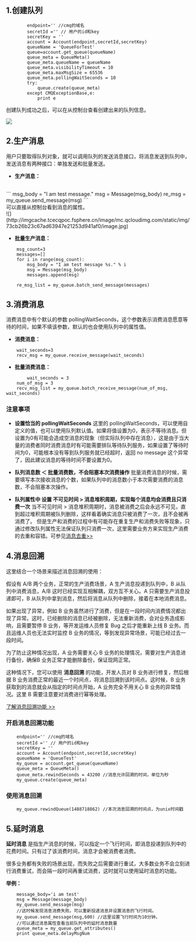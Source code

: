 
## 1.创建队列

```
		endpoint='' //cmq的域名
		secretId ='' // 用户的id和key
		secretKey = ''
        account = Account(endpoint,secretId,secretKey)
        queueName = 'QueueForTest'
        queue=account.get_queue(queueName)
        queue_meta = QueueMeta()
        queue_meta.queueName = queueName
        queue_meta.visibilityTimeout = 10 
        queue_meta.maxMsgSize = 65536
        queue_meta.pollingWaitSeconds = 10
        try:
            queue.create(queue_meta)
        except CMQExceptionBase,e:
            print e
```

创建队列成功之后，可以在从控制台查看创建出来的队列信息。

![](http://imgcache.tcecqpoc.fsphere.cn/image/mc.qcloudimg.com/static/img/25c1dcccefc7c05e0574af5e22e720c7/image.jpg)


## 2.生产消息
用户只要取得队列对象，就可以调用队列的发送消息接口，将消息发送到队列中，发送消息有两种接口：单独发送和批量发送。

- **生产消息：**
<br>
```
		msg_body = "I am test message."
    msg = Message(msg_body)
    re_msg = my_queue.send_message(msg)
```
<br>可以直接从控制台看到消息的属性。
<br>![](http://imgcache.tcecqpoc.fsphere.cn/image/mc.qcloudimg.com/static/img/73cb26b23c67ad63947e21253d941af0/image.jpg)


- **批量生产消息：**

```
    msg_count=3
    messages=[]
    for i in range(msg_count):
        msg_body = "I am test message %s." % i
        msg = Message(msg_body)
        messages.append(msg)

    re_msg_list = my_queue.batch_send_message(messages)	
```

## 3.消费消息

消费消息中有个默认的参数 pollingWaitSeconds，这个参数表示消费消息愿意等待的时间，如果不填该参数，默认的也会使用队列中的属性值。

- **消费消息：**

```
    wait_seconds=3
    recv_msg = my_queue.receive_message(wait_seconds)
```


- **批量消费消息：**

```
		wait_seconds = 3
    num_of_msg = 3
    recv_msg_list = my_queue.batch_receive_message(num_of_msg, wait_seconds)

```

### 注意事项
- **设置恰当的 pollingWaitSeconds**
这里的 pollingWaitSeconds，可以使用自定义的值，也可以使用队列默认值。如果将值设置为0，表示不等待消息。但设置为0有可能会造成空消息的现象（但实际队列中存在消息），这是由于当大量的消费者同时消费消息时有可能需要排队等待队列服务，如果设置了等待时间为0，可能根本没有等到队列服务就已经超时，返回 no message 这个异常了，因此建议消息的等待时间不要设置为0。

- **队列消息数 ＜ 批量消费数，不会阻塞本次消费操作**
批量消费消息的时候，需要填写本次接收消息的个数，如果队列中的消息数小于本次需要消费的消息数，不会阻塞本次操作。

- **队列属性中 设置 不可见时间 > 消息堆积周期，实现每个消息均会消费且只消费一次**
当不可见时间  > 消息堆积周期时，消息被消费之后会永远不可见，直到超过堆积周期被队列删除，这样看着确实消息只被消费了一次，且不会被再消费了。
但是生产和消费的过程中有可能存在重复生产和消费失败等现象，只通过修改队列属性无法保证队列只消费一次，这里需要业务方来实现生产消费的去重和容错。可参见[消息去重>>](/document/product/406/8303)



## 4.消息回溯
这里结合一个场景来描述消息回溯的使用：

假设有 A/B 两个业务，正常的生产消费场景，A 生产消息投递到队列中，B 从队列中消费消息，A/B 这时已经实现互相解耦，双方互不关心。A 只需要生产消息投递即可，B 从队列中拿到消息，然后将消息从队列中删除，接着在本地消费消息。

如果出现了异常，例如 B 业务虽然进行了消费，但是在一段时间内消费情况都出现了异常。这时，已经删除的消息已经被删除，无法重新消费，会对业务造成影响，且需要暂停 B 业务，等开发运维人员修复 Bug 之后才能重新上线 B 业务。而且运维人员也无法实时监控 B 业务的情况，等到发现异常场景，可能已经过去一段时间。

为了防止这种情况出现，A 业务需要关心 B 业务的处理情况，需要对生产消息进行备份，确保B 业务正常才能删除备份，保证现网正常。

这种情况下，您可以使用 **消息回溯** 的功能，开发人员对 B 业务进行修复，然后根据 B 业务消费正常的最近一个时间点，将消息回溯到该时间点。这时候，B 业务获取到的消息就会从指定的时间点开始，A 业务完全不用关心 B 业务的异常情况。这里 B 需要注意要对消费进行幂等处理。

[了解消息回溯功能 >>](/document/product/406/8129)


### 开启消息回溯功能

```
    endpoint='' //cmq的域名
    secretId ='' // 用户的id和key
    secretKey = ''
    account = Account(endpoint,secretId,secretKey)
    queueName = 'QueueTest'
    my_queue = account.get_queue(queueName)
    queue_meta = QueueMeta()
    queue_meta.rewindSeconds = 43200 //消息允许回溯的时间，单位为秒
    my_queue.create(queue_meta)
```

### 使用消息回溯

```
    my_queue.rewindQueue(1488718862) //本次消息回溯的时间点，为unix时间戳
```

## 5.延时消息

**延时消息** 是指生产消息的时候，可以指定一个飞行时间，即消息投递到队列中的花费时间。只有过了该消费时间，消息才会被消费者消费。

很多业务都有失败的场景出现，而失败之后需要进行重试，大多数业务不会立刻进行消费重试，而会隔一段时间再重试消费，这时就可以使用延时消息的功能。

**举例：**

```
    message_body='i am test'
    msg = Message(message_body)
    my_queue.send_message(msg)
    //这时候发现消息消费失败。可以重新投递消息并设置消息的飞行时间。
    my_queue.send_message(msg,600) //这里设置飞行时间为10分钟。
    //可以通过消息属性查看当前队列中的延时消息数量
    queue_meta = my_queue.get_attributes()
    print queue_meta.delayMsgNum
    
```

